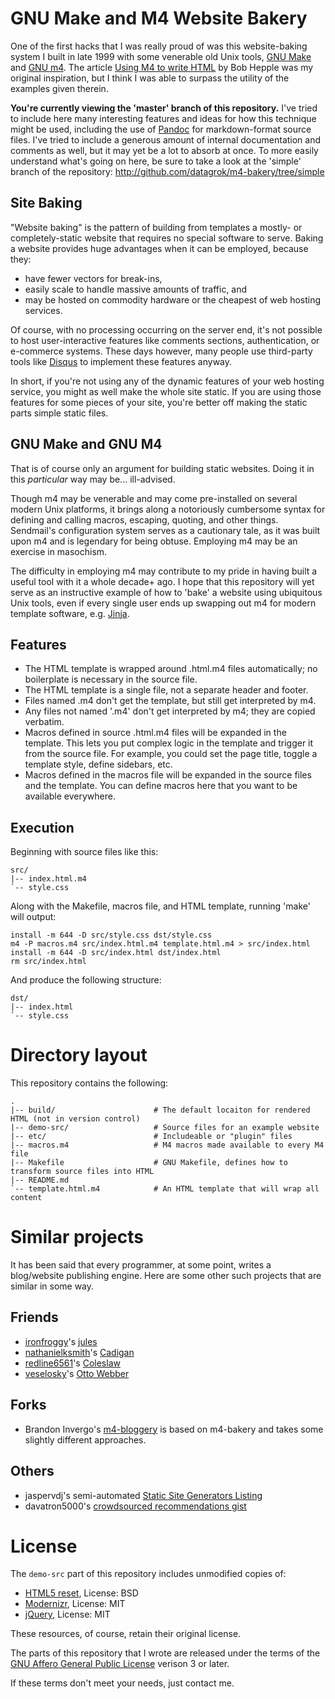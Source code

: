 # GNU Make and M4 Website Bakery

One of the first hacks that I was really proud of was this website-baking system I built in late 1999 with some venerable old Unix tools, [GNU Make](http://www.gnu.org/software/make/) and [GNU m4](http://www.gnu.org/software/m4/). The article [Using M4 to write HTML](http://web.archive.org/web/19980529230944/http://www.linuxgazette.com/issue22/using_m4.html) by Bob Hepple was my original inspiration, but I think I was able to surpass the utility of the examples given therein.

**You're currently viewing the 'master' branch of this repository.** I've tried to include here many interesting features and ideas for how this technique might be used, including the use of [Pandoc](http://johnmacfarlane.net/pandoc/) for markdown-format source files. I've tried to include a generous amount of internal documentation and comments as well, but it may yet be a lot to absorb at once. To more easily understand what's going on here, be sure to take a look at the 'simple' branch of the repository: http://github.com/datagrok/m4-bakery/tree/simple

## Site Baking

"Website baking" is the pattern of building from templates a mostly- or completely-static website that requires no special software to serve. Baking a website provides huge advantages when it can be employed, because they:

- have fewer vectors for break-ins, 
- easily scale to handle massive amounts of traffic, and 
- may be hosted on commodity hardware or the cheapest of web hosting services.

Of course, with no processing occurring on the server end, it's not possible to host user-interactive features like comments sections, authentication, or e-commerce systems. These days however, many people use third-party tools like [Disqus](http://disqus.com) to implement these features anyway.

In short, if you're not using any of the dynamic features of your web hosting service, you might as well make the whole site static. If you are using those features for some pieces of your site, you're better off making the static parts simple static files.

## GNU Make and GNU M4

That is of course only an argument for building static websites. Doing it in this _particular_ way may be... ill-advised.

Though m4 may be venerable and may come pre-installed on several modern Unix platforms, it brings along a notoriously cumbersome syntax for defining and calling macros, escaping, quoting, and other things. Sendmail's configuration system serves as a cautionary tale, as it was built upon m4 and is legendary for being obtuse. Employing m4 may be an exercise in masochism.

The difficulty in employing m4 may contribute to my pride in having built a useful tool with it a whole decade+ ago. I hope that this repository will yet serve as an instructive example of how to 'bake' a website using ubiquitous Unix tools, even if every single user ends up swapping out m4 for modern template software, e.g. [Jinja](http://jinja.pocoo.org/).

## Features

- The HTML template is wrapped around .html.m4 files automatically; no boilerplate is necessary in the source file.
- The HTML template is a single file, not a separate header and footer.
- Files named .m4 don't get the template, but still get interpreted by m4.
- Any files not named '.m4' don't get interpreted by m4; they are copied verbatim.
- Macros defined in source .html.m4 files will be expanded in the template. This lets you put complex logic in the template and trigger it from the source file. For example, you could set the page title, toggle a template style, define sidebars, etc.
- Macros defined in the macros file will be expanded in the source files and the template. You can define macros here that you want to be available everywhere.

## Execution

Beginning with source files like this:

	src/
	|-- index.html.m4
	`-- style.css

Along with the Makefile, macros file, and HTML template, running 'make' will
output:

	install -m 644 -D src/style.css dst/style.css
	m4 -P macros.m4 src/index.html.m4 template.html.m4 > src/index.html
	install -m 644 -D src/index.html dst/index.html
	rm src/index.html

And produce the following structure:

	dst/
	|-- index.html
	`-- style.css

# Directory layout

This repository contains the following:

    .
    |-- build/                      # The default locaiton for rendered HTML (not in version control)
    |-- demo-src/                   # Source files for an example website
    |-- etc/                        # Includeable or "plugin" files
    |-- macros.m4                   # M4 macros made available to every M4 file
    |-- Makefile                    # GNU Makefile, defines how to transform source files into HTML
    |-- README.md
    `-- template.html.m4            # An HTML template that will wrap all content

# Similar projects

It has been said that every programmer, at some point, writes a blog/website publishing engine. Here are some other such projects that are similar in some way.

## Friends

- [ironfroggy](https://github.com/ironfroggy)'s [jules](https://github.com/ironfroggy/jules)
- [nathanielksmith](https://github.com/nathanielksmith)'s [Cadigan](https://github.com/nathanielksmith/cadigan)
- [redline6561](https://github.com/redline6561)'s [Coleslaw](https://github.com/redline6561/coleslaw)
- [veselosky](https://github.com/veselosky)'s [Otto Webber](https://github.com/veselosky/otto-webber)

## Forks

- Brandon Invergo's [m4-bloggery](https://gitorious.org/bi-websites/m4-bloggery) is based on m4-bakery and takes some slightly different approaches.

## Others

- jaspervdj's semi-automated [Static Site Generators Listing](https://github.com/jaspervdj/static-site-generator-comparison)
- davatron5000's [crowdsourced recommendations gist](https://gist.github.com/davatron5000/2254924)

# License

The `demo-src` part of this repository includes unmodified copies of:

- [HTML5 reset](http://html5reset.org/), License: BSD
- [Modernizr](http://modernizr.com/), License: MIT
- [jQuery](http://jquery.org), License: MIT

These resources, of course, retain their original license.

The parts of this repository that I wrote are released under the terms of the [GNU Affero General Public License](http://www.gnu.org/licenses/agpl-3.0.html) verison 3 or later.

If these terms don't meet your needs, just contact me.
